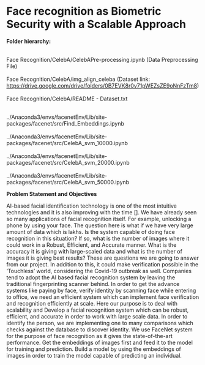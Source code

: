 # Face recognition as Biometric Security with a Scalable Approach

**Folder hierarchy:**

<br>Face Recognition/CelebA/CelebAPre-processing.ipynb (Data Preprocessing File) </br>
<br>Face Recognition/CelebA/img_align_celeba (Dataset link: https://drive.google.com/drive/folders/0B7EVK8r0v71pWEZsZE9oNnFzTm8)</br>
<br>Face Recognition/CelebA/README - Dataset.txt</br>

<br>../Anaconda3/envs/facenetEnv/Lib/site-packages/facenet/src/Find_Embeddings.ipynb</br>
<br>../Anaconda3/envs/facenetEnv/Lib/site-packages/facenet/src/CelebA_svm_10000.ipynb</br>
<br>../Anaconda3/envs/facenetEnv/Lib/site-packages/facenet/src/CelebA_svm_20000.ipynb</br>
<br>../Anaconda3/envs/facenetEnv/Lib/site-packages/facenet/src/CelebA_svm_50000.ipynb</br>



**Problem Statement and Objectives**

AI-based facial identification technology is one of the most intuitive technologies and it is also improving with the time []. We have already seen so many applications of facial recognition itself. For example, unlocking a phone by using your face.
The question here is what if we have very large amount of data which is lakhs. Is the system capable of doing face recognition in this situation? If so, what is the number of images where it could work in a Robust, Efficient, and Accurate manner. What is the accuracy it is giving with large-scaled data and what is the number of images it is giving best results? These are questions we are going to answer from our project. 
In addition to this, it could make verification possible in the ‘Touchless’ world, considering the Covid-19 outbreak as well. Companies tend to adopt the AI based facial recognition system by leaving the traditional fingerprinting scanner behind. In order to get the advance systems like paying by face, verify identity by scanning face while entering to office, we need an efficient system which can implement face verification and recognition efficiently at scale. 
Here our purpose is to deal with scalability and Develop a facial recognition system which can be robust, efficient, and accurate in order to work with large scale data. In order to identify the person, we are implementing one to many comparisons which checks against the database to discover identity. We use FaceNet system for the purpose of face recognition as it gives the state-of-the-art performance. Get the embeddings of images first and feed it to the model for training and prediction. Build a model by using the embeddings of images in order to train the model capable of predicting an individual.

